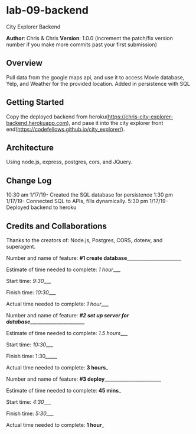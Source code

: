 # lab-09-backend
City Explorer Backend

**Author**: Chris & Chris
**Version**: 1.0.0 (increment the patch/fix version number if you make more commits past your first submission)

## Overview
Pull data from the google maps api, and use it to access Movie database, Yelp, and Weather for the provided location.
Added in persistence with SQL

## Getting Started
Copy the deployed backend from heroku(https://chris-city-explorer-backend.herokuapp.com), and pase it into the city explorer front end(https://codefellows.github.io/city_explorer/).

## Architecture
Using node.js, express, postgres, cors, and JQuery.

## Change Log
10:30 am 1/17/19- Created the SQL database for persistence
1:30 pm 1/17/19- Connected SQL to APIs, fills dynamically.
5:30 pm 1/17/19- Deployed backend to heroku

## Credits and Collaborations
Thanks to the creators of: Node.js, Postgres, CORS, dotenv, and superagent. 

Number and name of feature: ____#1 create database___________________________

Estimate of time needed to complete: _1 hour____

Start time: _9:30____

Finish time: _10:30____

Actual time needed to complete: _1 hour____



Number and name of feature: ___#2 set up server for database__________________________

Estimate of time needed to complete: _1.5 hours____

Start time: _10:30____

Finish time: 1:30_____

Actual time needed to complete: __3 hours___



Number and name of feature: ____#3 deploy____________________________

Estimate of time needed to complete: __45 mins___

Start time: _4:30____

Finish time: _5:30____

Actual time needed to complete: __1 hour___

